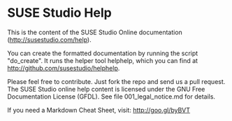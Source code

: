 # SUSE Studio Help

This is the content of the SUSE Studio Online documentation (http://susestudio.com/help).

You can create the formatted documentation by running the script "do_create". It
runs the helper tool helphelp, which you can find at http://github.com/susestudio/helphelp.

Please feel free to contribute. Just fork the repo and send us a pull request.
The SUSE Studio online help content is licensed under the GNU Free Documentation
License (GFDL). See file 001_legal_notice.md for details.

If you need a Markdown Cheat Sheet, visit: http://goo.gl/byBVT

